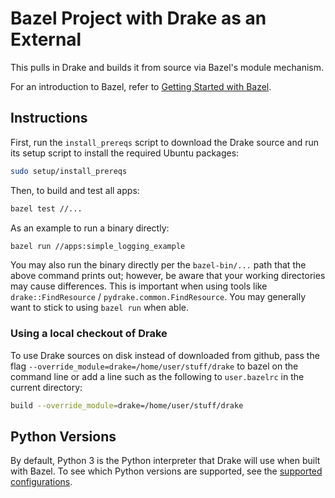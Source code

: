 # Bazel Project with Drake as an External

This pulls in Drake and builds it from source via Bazel's module mechanism.

For an introduction to Bazel, refer to
[Getting Started with Bazel](https://bazel.build/start).

## Instructions

First, run the `install_prereqs` script to download the Drake source and run
its setup script to install the required Ubuntu packages:

```bash
sudo setup/install_prereqs
```

Then, to build and test all apps:
```bash
bazel test //...
```

As an example to run a binary directly:
```bash
bazel run //apps:simple_logging_example
```

You may also run the binary directly per the `bazel-bin/...` path that the
above command prints out; however, be aware that your working directories may
cause differences.  This is important when using tools like
`drake::FindResource` / `pydrake.common.FindResource`.
You may generally want to stick to using `bazel run` when able.

### Using a local checkout of Drake

To use Drake sources on disk instead of downloaded from github, pass the flag
``--override_module=drake=/home/user/stuff/drake`` to bazel on the command line
or add a line such as the following to ``user.bazelrc`` in the current directory:

```bash
build --override_module=drake=/home/user/stuff/drake
```

## Python Versions

By default, Python 3 is the Python interpreter that Drake will use when built
with Bazel. To see which Python versions are supported, see the
[supported configurations](https://drake.mit.edu/developers.html#supported-configurations).
